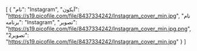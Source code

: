 [
  {
    "نام": "Instagram",
    "آیکون": "https://s19.picofile.com/file/8437334242/Instagram_cover_min.jpg",
    "نام برنامه": "Instagram",
    "تصویر": "https://s19.picofile.com/file/8437334242/Instagram_cover_min.jpg.png",
    "تصویر2": "https://s19.picofile.com/file/8437334242/Instagram_cover_min.jpg"
  }
]

